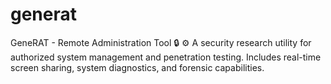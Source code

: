 # generat
GeneRAT - Remote Administration Tool 🔒 ⚙️  A security research utility for authorized system management and penetration testing. Includes real-time screen sharing, system diagnostics, and forensic capabilities.
